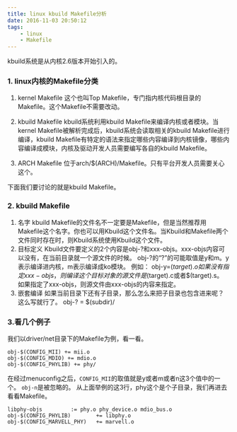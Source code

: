 ```yaml
---
title: linux kbuild Makefile分析
date: 2016-11-03 20:50:12
tags:
	- linux
	- Makefile
---
```


kbuild系统是从内核2.6版本开始引入的。
### 1. linux内核的Makefile分类
1. kernel Makefile
这个也叫Top Makefile，专门指内核代码根目录的Makefile。这个Makefile不需要改动。

2. kbuild Makefile
kbuild系统利用kbuild Makefile来编译内核或者模块。当kernel Makefile被解析完成后，kbuild系统会读取相关的kbuild Makefile进行编译，kbuild Makefile有特定的语法来指定哪些内容编译到内核镜像，哪些内容编译成模块，内核及驱动开发人员需要编写各自的kbuild Makefile。

3. ARCH Makefile
位于arch/$(ARCH)/Makefile。只有平台开发人员需要关心这个。

下面我们要讨论的就是kbuild Makefile。
### 2. kbuild Makefile
1. 名字
kbuild Makefile的文件名不一定要是Makefile，但是当然推荐用Makefile这个名字。你也可以用Kbuild这个文件名。当Kbuild和Makefile两个文件同时存在时，则Kbuild系统使用Kbuild这个文件。
2. 目标定义
Kbuild文件要定义的2个内容是obj-?和xxx-objs。xxx-objs内容可以没有，在当前目录就一个源文件的时候。
obj-?的“?”的可能取值是y和m。y表示编译进内核，m表示编译成ko模块。
例如：
obj-y=$(target).o
如果没有指定xxx-objs，则编译这个目标对象的源文件是$(target).c或者$(target).s。
如果指定了xxx-objs，则源文件由xxx-objs的内容来指定。
3. 嵌套编译
如果当前目录下还有子目录，那么怎么来把子目录也包含进来呢？
这么写就行了。
obj-? = $(subdir)/
### 3.看几个例子
我们以driver/net目录下的Makefile为例，看一看。
```
obj-$(CONFIG_MII) += mii.o
obj-$(CONFIG_MDIO) += mdio.o
obj-$(CONFIG_PHYLIB) += phy/
```
在经过menuconfig之后，`CONFIG_MII`的取值就是y或者m或者n这3个值中的一个。
`obj-n`是被忽略的。
从上面举例的这3行，phy这个是个子目录，我们再进去看看Makefile。
```
libphy-objs			:= phy.o phy_device.o mdio_bus.o
obj-$(CONFIG_PHYLIB)		+= libphy.o
obj-$(CONFIG_MARVELL_PHY)	+= marvell.o
```







